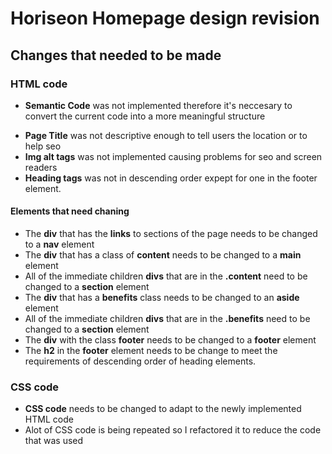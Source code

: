 # Horiseon Homepage design revision

## Changes that needed to be made

### **HTML code**

- **Semantic Code** was not implemented therefore it's neccesary to convert the current code into a more meaningful structure

* **Page Title** was not descriptive enough to tell users the location or to help seo
* **Img alt tags** was not implemented causing problems for seo and screen readers
* **Heading tags** was not in descending order expept for one in the footer element.

#### Elements that need chaning

- The **div** that has the **links** to sections of the page needs to be changed to a **nav** element
- The **div** that has a class of **content** needs to be changed to a **main** element
- All of the immediate children **divs** that are in the **.content** need to be changed to a **section** element
- The **div** that has a **benefits** class needs to be changed to an **aside** element
- All of the immediate children **divs** that are in the **.benefits** need to be changed to a **section** element
- The **div** with the class **footer** needs to be changed to a **footer** element
- The **h2** in the **footer** element needs to be change to meet the requirements of descending order of heading elements.

### **CSS code**

- **CSS code** needs to be changed to adapt to the newly implemented HTML code
- Alot of CSS code is being repeated so I refactored it to reduce the code that was used

